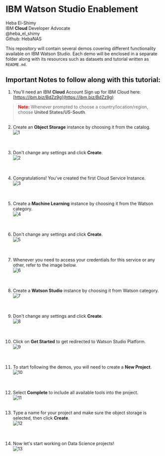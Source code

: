 # IBM Watson Studio Enablement
Heba El-Shimy  
IBM **Cloud** Developer Advocate  
@heba_el_shimy  
Github: HebaNAS  

This repository will contain several demos covering different functionality available on IBM Watson Studio. Each demo will be enclosed in a separate folder along with its resources such as datasets and tutorial written as `README.md`.

## Important Notes to follow along with this tutorial:
1. You'll need an IBM **Cloud** Account
Sign up for IBM Cloud here: [https://ibm.biz/BdZz9g](https://ibm.biz/BdZz9g)

> <span style="color:red">**Note:** </span> Whenever prompted to choose a country/location/region, choose **United States/US-South**.
<br></br>


2. Create an **Object Storage** instance by choosing it from the catalog.  
![1](https://github.com/HebaNAS/IBM-Watson-Studio-Enablement/blob/master/01-AccountSetup/1.jpg?raw=true)  
<br></br>


3. Don't change any settings and click **Create**.  
![2](https://github.com/HebaNAS/IBM-Watson-Studio-Enablement/blob/master/01-AccountSetup/2.jpg?raw=true)  
<br></br>


4. Congratulations! You've created the first Cloud Service Instance.  
![3](https://github.com/HebaNAS/IBM-Watson-Studio-Enablement/blob/master/01-AccountSetup/3.jpg?raw=true)  
<br></br>


5. Create a **Machine Learning** instance by choosing it from the Watson category.  
![4](https://github.com/HebaNAS/IBM-Watson-Studio-Enablement/blob/master/01-AccountSetup/4.jpg?raw=true)  
<br></br>


6. Don't change any settings and click **Create**.  
![5](https://github.com/HebaNAS/IBM-Watson-Studio-Enablement/blob/master/01-AccountSetup/5.jpg?raw=true)  
<br></br>


7. Whenever you need to access your credentials for this service or any other, refer to the image below.  
![6](https://github.com/HebaNAS/IBM-Watson-Studio-Enablement/blob/master/01-AccountSetup/6.jpg?raw=true)  
<br></br>


8. Create a **Watson Studio** instance by choosing it from Watson category.  
![7](https://github.com/HebaNAS/IBM-Watson-Studio-Enablement/blob/master/01-AccountSetup/7.jpg?raw=true)  
<br></br>


9. Don't change any settings and click **Create**.  
![8](https://github.com/HebaNAS/IBM-Watson-Studio-Enablement/blob/master/01-AccountSetup/8.jpg?raw=true)  
<br></br>


10. Click on **Get Started** to get redirected to Watson Studio Platform.  
![9](https://github.com/HebaNAS/IBM-Watson-Studio-Enablement/blob/master/01-AccountSetup/9.jpg?raw=true)  
<br></br>


11. To start following the demos, you will need to create a **New Project**.  
![10](https://github.com/HebaNAS/IBM-Watson-Studio-Enablement/blob/master/01-AccountSetup/10.jpg?raw=true)  
<br></br>


12. Select **Complete** to include all available tools into the project.  
![11](https://github.com/HebaNAS/IBM-Watson-Studio-Enablement/blob/master/01-AccountSetup/11.jpg?raw=true)
<br></br>


13. Type a name for your project and make sure the object storage is selected, then click **Create**.  
![12](https://github.com/HebaNAS/IBM-Watson-Studio-Enablement/blob/master/01-AccountSetup/12.jpg?raw=true)  
<br></br>


14. Now let's start working on Data Science projects!  
![13](https://github.com/HebaNAS/IBM-Watson-Studio-Enablement/blob/master/01-AccountSetup/13.jpg?raw=true)
<br></br>
